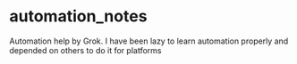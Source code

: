 # automation_notes
Automation help by Grok. I have been lazy to learn automation properly and depended on others to do it for platforms

